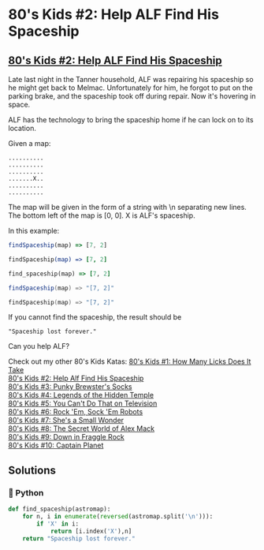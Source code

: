 # 80's Kids \#2: Help ALF Find His Spaceship

## [80's Kids \#2: Help ALF Find His Spaceship](https://www.codewars.com/kata/5660aa3d5e011dfd6e000063)

Late last night in the Tanner household, ALF was repairing his spaceship so he might get back to Melmac. Unfortunately for him, he forgot to put on the parking brake, and the spaceship took off during repair. Now it's hovering in space.

ALF has the technology to bring the spaceship home if he can lock on to its location.

Given a map:

```text
..........
..........
..........
.......X..
..........
..........
```

The map will be given in the form of a string with \n separating new lines. The bottom left of the map is \[0, 0\]. X is ALF's spaceship.

In this example:

```javascript
findSpaceship(map) => [7, 2]
```

```coffeescript
findSpaceship(map) => [7, 2]
```

```ruby
find_spaceship(map) => [7, 2]
```

```java
findSpaceship(map) => "[7, 2]"
```

```cpp
findSpaceship(map) => "[7, 2]"
```

If you cannot find the spaceship, the result should be

```text
"Spaceship lost forever."
```

Can you help ALF?

 Check out my other 80's Kids Katas: [80's Kids \#1: How Many Licks Does It Take](http://www.codewars.com/kata/80-s-kids-number-1-how-many-licks-does-it-take)  
 [80's Kids \#2: Help Alf Find His Spaceship](http://www.codewars.com/kata/80-s-kids-number-2-help-alf-find-his-spaceship)  
 [80's Kids \#3: Punky Brewster's Socks](http://www.codewars.com/kata/80-s-kids-number-3-punky-brewsters-socks)  
 [80's Kids \#4: Legends of the Hidden Temple](http://www.codewars.com/kata/80-s-kids-number-4-legends-of-the-hidden-temple)  
 [80's Kids \#5: You Can't Do That on Television](http://www.codewars.com/kata/80-s-kids-number-5-you-cant-do-that-on-television)  
 [80's Kids \#6: Rock 'Em, Sock 'Em Robots](http://www.codewars.com/kata/80-s-kids-number-6-rock-em-sock-em-robots)  
 [80's Kids \#7: She's a Small Wonder](http://www.codewars.com/kata/80-s-kids-number-7-shes-a-small-wonder)  
 [80's Kids \#8: The Secret World of Alex Mack](http://www.codewars.com/kata/80-s-kids-number-8-the-secret-world-of-alex-mack)  
 [80's Kids \#9: Down in Fraggle Rock](http://www.codewars.com/kata/80-s-kids-number-9-down-in-fraggle-rock)  
 [80's Kids \#10: Captain Planet](http://www.codewars.com/kata/80-s-kids-number-10-captain-planet)  


## Solutions

### 🐍 Python

```python
def find_spaceship(astromap):
    for n, i in enumerate(reversed(astromap.split('\n'))):
        if 'X' in i:
            return [i.index('X'),n]
    return "Spaceship lost forever."
```

